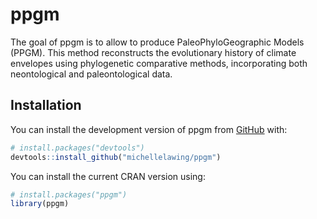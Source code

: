 
<!-- README.md is generated from README.Rmd. Please edit that file -->

# ppgm

<!-- badges: start -->
<!-- badges: end -->

The goal of ppgm is to allow to produce PaleoPhyloGeographic Models
(PPGM). This method reconstructs the evolutionary history of climate
envelopes using phylogenetic comparative methods, incorporating both
neontological and paleontological data.

## Installation

You can install the development version of ppgm from
[GitHub](https://github.com/) with:

``` r
# install.packages("devtools")
devtools::install_github("michellelawing/ppgm")
```

You can install the current CRAN version using:

``` r
# install.packages("ppgm")
library(ppgm)
```
